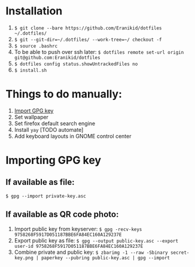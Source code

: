 # Installation

1. `$ git clone --bare https://github.com/Eranikid/dotfiles ~/.dotfiles/`
2. `$ git --git-dir=~/.dotfiles/ --work-tree=~/ checkout -f`
3. `$ source .bashrc`
4. To be able to push over ssh later: `$ dotfiles remote set-url origin git@github.com:Eranikid/dotfiles`
5. `$ dotfiles config status.showUntrackedFiles no`
6. `$ install.sh`

# Things to do manually:

1. [Import GPG key](#importing-gpg-key)
2. Set wallpaper
3. Set firefox default search engine
4. Install `yay` [TODO automate]
5. Add keyboard layouts in GNOME control center

# Importing GPG key

## If available as file:
`$ gpg --import private-key.asc`

## If available as QR code photo:
1. Import public key from keyserver: `$ gpg -recv-keys 9758268F5917D051187BBE6FA84EC160A129237E`
2. Export public key as file: `$ gpg --output public-key.asc --export user-id 9758268F5917D051187BBE6FA84EC160A129237E`
3. Combine private and public key: `$ zbarimg -1 --raw -Sbinary secret-key.png | paperkey --pubring public-key.asc | gpg --import`
